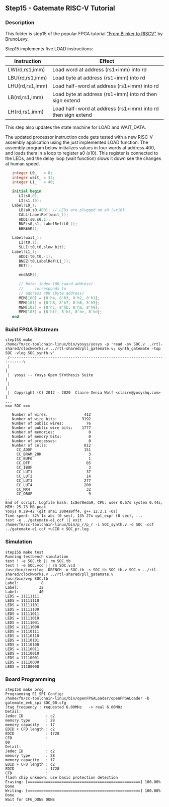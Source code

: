 ## Step15 - Gatemate RISC-V Tutorial

### Description

This folder is step15 of the popular FPGA tutorial ["From Blinker to RISCV"](https://github.com/BrunoLevy/learn-fpga/tree/master/FemtoRV/TUTORIALS/FROM_BLINKER_TO_RISCV) by BrunoLevy.

Step15 implements five LOAD instructions:

 | Instruction     | Effect                                                       |
 |-----------------|--------------------------------------------------------------|
 | LW(rd,rs1,imm)  | Load word at address (rs1+imm) into rd                       |
 | LBU(rd,rs1,imm) | Load byte at address (rs1+imm) into rd                       |
 | LHU(rd,rs1,imm) | Load half-word at address (rs1+imm) into rd                  |
 | LB(rd,rs1,imm)  | Load byte at address (rs1+imm) into rd then sign extend      |
 | LH(rd,rs1,imm)  | Load half-word at address (rs1+imm) into rd then sign extend |

This step also updates the state machine for LOAD and WAIT_DATA.

The updated processor instruction code gets tested with a new RISC-V assembly application using the just implemented LOAD function. The assembly program below initializes values in four words at address 400, and loads them in a loop to register a0 (x10). This register is connected to the LEDs, and the delay loop (wait function) slows it down see the changes at human speed.

```verilog
   integer L0_   = 8;
   integer wait_ = 32;
   integer L1_   = 40;

   initial begin
      LI(s0,0);
      LI(s1,16);
   Label(L0_);
      LB(a0,s0,400); // LEDs are plugged on a0 (=x10)
      CALL(LabelRef(wait_));
      ADDI(s0,s0,1);
      BNE(s0,s1, LabelRef(L0_));
      EBREAK();

   Label(wait_);
      LI(t0,1);
      SLLI(t0,t0,slow_bit);
   Label(L1_);
      ADDI(t0,t0,-1);
      BNEZ(t0,LabelRef(L1_));
      RET();

      endASM();

      // Note: index 100 (word address)
      //     corresponds to
      // address 400 (byte address)
      MEM[100] = {8'h4, 8'h3, 8'h2, 8'h1};
      MEM[101] = {8'h8, 8'h7, 8'h6, 8'h5};
      MEM[102] = {8'hc, 8'hb, 8'ha, 8'h9};
      MEM[103] = {8'hff, 8'hf, 8'he, 8'hd};
   end
```

### Build FPGA Bitstream

```
step15$ make
/home/fm/cc-toolchain-linux/bin/yosys/yosys -p 'read -sv SOC.v ../rtl-shared/clockworks.v ../rtl-shared/pll_gatemate.v; synth_gatemate -top SOC -vlog SOC_synth.v'
 /----------------------------------------------------------------------------\
 |                                                                            |
 |  yosys -- Yosys Open SYnthesis Suite                                       |
 |                                                                            |
 |  Copyright (C) 2012 - 2020  Claire Xenia Wolf <claire@yosyshq.com>         |
...
=== SOC ===

   Number of wires:                412
   Number of wire bits:           3192
   Number of public wires:          76
   Number of public wire bits:    1777
   Number of memories:               0
   Number of memory bits:            0
   Number of processes:              0
   Number of cells:                812
     CC_ADDF                       151
     CC_BRAM_20K                     3
     CC_BUFG                         1
     CC_DFF                         85
     CC_IBUF                         3
     CC_LUT1                        37
     CC_LUT2                        14
     CC_LUT3                       277
     CC_LUT4                       200
     CC_MX4                         32
     CC_OBUF                         9
...
End of script. Logfile hash: 1c8e70eda9, CPU: user 0.67s system 0.44s, MEM: 25.73 MB peak
Yosys 0.29+42 (git sha1 2004a9ff4, g++ 12.2.1 -Os)
Time spent: 32% 1x abc (0 sec), 13% 27x opt_expr (0 sec), ...
test -e ../gatemate-e1.ccf || exit
/home/fm/cc-toolchain-linux/bin/p_r/p_r -i SOC_synth.v -o SOC -ccf ../gatemate-e1.ccf +uCIO > SOC_pr.log
```
### Simulation
```
step15$ make test
Running testbench simulation
test ! -e SOC.tb || rm SOC.tb
test ! -e SOC.vcd || rm SOC.vcd
/usr/bin/iverilog -DBENCH -o SOC.tb -s SOC_tb SOC_tb.v SOC.v ../rtl-shared/clockworks.v ../rtl-shared/pll_gatemate.v
/usr/bin/vvp SOC.tb
Label:          8
Label:         32
Label:         40
LEDS = 11111111
LEDS = 11111110
LEDS = 11111101
LEDS = 11111100
LEDS = 11111011
LEDS = 11111010
LEDS = 11111001
LEDS = 11111000
LEDS = 11110111
LEDS = 11110110
LEDS = 11110101
LEDS = 11110100
LEDS = 11110011
LEDS = 11110010
LEDS = 11110001
LEDS = 11110000
LEDS = 11100000
```

### Board Programming
```
step15$ make prog
Programming E1 SPI Config:
/home/fm/cc-toolchain-linux/bin/openFPGALoader/openFPGALoader -b gatemate_evb_spi SOC_00.cfg
Jtag frequency : requested 6.00MHz   -> real 6.00MHz
Detail:
Jedec ID          : c2
memory type       : 28
memory capacity   : 17
EDID + CFD length : c2
EDID              : 1728
CFD               :
00
Detail:
Jedec ID          : c2
memory type       : 28
memory capacity   : 17
EDID + CFD length : c2
EDID              : 1728
CFD               :
flash chip unknown: use basic protection detection
Erasing: [==================================================] 100.00%
Done
Writing: [==================================================] 100.00%
Done
Wait for CFG_DONE DONE
```